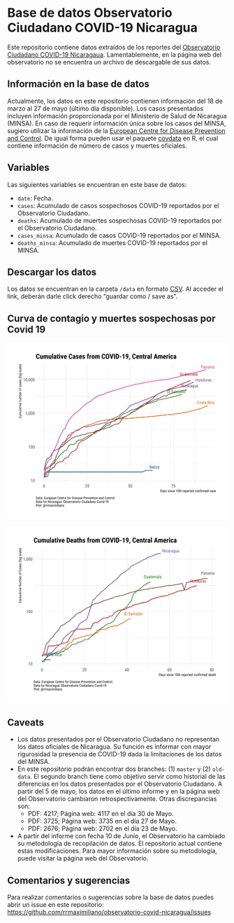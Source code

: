 
<!-- README.md is generated from README.Rmd. Please edit that file -->

# Base de datos Observatorio Ciudadano COVID-19 Nicaragua

Este repositorio contiene datos extraídos de los reportes del
[Observatorio Ciudadano COVID-19
Nicaragaua](https://observatorioni.org). Lamentablemente, en la página
web del observatorio no se encuentra un archivo de descargable de sus
datos.

## Información en la base de datos

Actualmente, los datos en este repositorio contienen información del 18
de marzo al 27 de mayo (último día disponible). Los casos presentados
incluyen información proporcionada por el Ministerio de Salud de
Nicaragua (MINSA). En caso de requerir información única sobre los casos
del MINSA, sugiero utilizar la información de la [European Centre for
Disease Prevention and Control](https://www.ecdc.europa.eu/). De igual
forma pueden usar el paquete
[covdata](https://kjhealy.github.io/covdata/) en R, el cual contiene
información de número de casos y muertes oficiales.

## Variables

Las siguientes variables se encuentran en este base de datos:

  - `date`: Fecha.
  - `cases`: Acumulado de casos sospechosos COVID-19 reportados por el
    Observatorio Ciudadano.
  - `deaths`: Acumulado de muertes sospechosas COVID-19 reportados por
    el Observatorio Ciudadano.
  - `cases_minsa`: Acumulado de casos COVID-19 reportados por el MINSA.
  - `deaths_minsa`: Acumulado de muertes COVID-19 reportados por el
    MINSA.

## Descargar los datos

Los datos se encuentran en la carpeta `/data` en formato
[CSV](https://raw.githubusercontent.com/RRMaximiliano/observatorio-covid-nicaragua/master/data/observatorio_cases.csv).
Al acceder el link, deberán darle click derecho “guardar como / save
as”.

## Curva de contagio y muertes sospechosas por Covid 19

![Cumulative Cases](figs/cases-2020-06-14.png)

![Cumulative Deaths](figs/deaths-2020-06-14.png)

## Caveats

  - Los datos presentados por el Observatorio Ciudadano no representan
    los datos oficiales de Nicaragua. Su función es informar con mayor
    rigurosidad la presencia de COVID-19 dada la limitaciones de los
    datos del MINSA.
  - En este repositorio podrán encontrar dos branches: (1) `master` y
    (2) `old-data`. El segundo branch tiene como objetivo servir como
    historial de las diferencias en los datos presentados por el
    Observatorio Ciudadano. A partir del 5 de mayo, los datos en el
    último informe y en la página web del Observatorio cambiaron
    retrospectivamente. Otras discrepancias son:
      - PDF: 4217; Página web: 4117 en el día 30 de Mayo.
      - PDF: 3725; Página web: 3735 en el día 27 de Mayo.
      - PDF: 2676; Página web: 2702 en el día 23 de Mayo.  
  - A partir del informe con fecha 10 de Junio, el Observatorio ha
    cambiado su metodología de recopilación de datos. El repositorio
    actual contiene estas modificaciones. Para mayor información sobre
    su metodología, puede visitar la página web del Observatorio.

## Comentarios y sugerencias

Para realizar comentarios o sugerencias sobre la base de datos puedes
abrir un issue en este repositorio:
<https://github.com/rrmaximiliano/observatorio-covid-nicaragua/issues>

